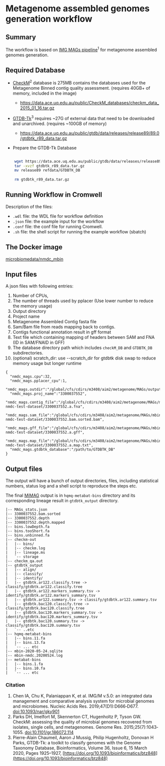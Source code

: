 #  Metagenome assembled genomes generation workflow

## Summary

The workflow is based on [IMG MAGs pipeline](https://www.ncbi.nlm.nih.gov/pmc/articles/PMC6323987/)<sup>1</sup> for metagenome assembled genomes generation.

## Required Database

* [CheckM](https://www.ncbi.nlm.nih.gov/pmc/articles/PMC4484387/)<sup>2</sup> database is 275MB contains the databases used for the Metagenome Binned contig quality assessment. (requires 40GB+ of memory, included in the image) 
    * https://data.ace.uq.edu.au/public/CheckM_databases/checkm_data_2015_01_16.tar.gz

* [GTDB-Tk](https://doi.org/10.1093/bioinformatics/btz848)<sup>3</sup> requires ~27G of external data that need to be downloaded and unarchived. (requires ~100GB of memory)
    * https://data.ace.uq.edu.au/public/gtdb/data/releases/release89/89.0/gtdbtk_r89_data.tar.gz

* Prepare the GTDB-Tk Database

```bash
    
    wget https://data.ace.uq.edu.au/public/gtdb/data/releases/release89/89.0/gtdbtk_r89_data.tar.gz
    tar -xvzf gtdbtk_r89_data.tar.gz
    mv release89 refdata/GTDBTK_DB
    
    rm gtdbtk_r89_data.tar.gz
```

## Running Workflow in Cromwell

Description of the files:
 - `.wdl` file: the WDL file for workflow definition
 - `.json` file: the example input for the workflow
 - `.conf` file: the conf file for running Cromwell.
 - `.sh` file: the shell script for running the example workflow (sbatch)

## The Docker image 

[microbiomedata/nmdc_mbin](https://hub.docker.com/r/microbiomedata/nmdc_mbin)

## Input files

A json files with following entries:

1. Number of CPUs,
2. The number of threads used by pplacer (Use lower number to reduce the memory usage)
3. Output directory
4. Project name
5. Metagenome Assembled Contig fasta file
6. Sam/Bam file from reads mapping back to contigs.
7. Contigs functional annotation result in gff format
8. Text file which containing mapping of headers between SAM and FNA (ID in SAM/FNA<tab>ID in GFF)
9. The database directory path which includes `checkM_DB` and `GTDBTK_DB` subdirectories. 
10. (optional) scratch_dir: use --scratch_dir for gtdbtk disk swap to reduce memory usage but longer runtime

```
{
  "nmdc_mags.cpu":32,
  "nmdc_mags.pplacer_cpu":1,
  "nmdc_mags.outdir":"/global/cfs/cdirs/m3408/aim2/metagenome/MAGs/output",
  "nmdc_mags.proj_name":"3300037552",
  "nmdc_mags.contig_file":"/global/cfs/cdirs/m3408/aim2/metagenome/MAGs/mbin-nmdc-test-dataset/3300037552.a.fna",
  "nmdc_mags.sam_file":"/global/cfs/cdirs/m3408/aim2/metagenome/MAGs/mbin-nmdc-test-dataset/3300037552.bam.sorted.bam",
  "nmdc_mags.gff_file":"/global/cfs/cdirs/m3408/aim2/metagenome/MAGs/mbin-nmdc-test-dataset/3300037552.a.gff",
  "nmdc_mags.map_file":"/global/cfs/cdirs/m3408/aim2/metagenome/MAGs/mbin-nmdc-test-dataset/3300037552.a.map.txt",
  "nmdc_mags.gtdbtk_database":"/path/to/GTDBTK_DB"
}
```

## Output files

The output will have a bunch of output directories, files, including statistical numbers, status log and a shell script to reproduce the steps etc. 

The final [MiMAG](https://www.nature.com/articles/nbt.3893#Tab1) output is in `hqmq-metabat-bins` directory and its corresponding lineage result in `gtdbtk_output` directory.

```
|-- MAGs_stats.json
|-- 3300037552.bam.sorted
|-- 3300037552.depth
|-- 3300037552.depth.mapped
|-- bins.lowDepth.fa
|-- bins.tooShort.fa
|-- bins.unbinned.fa
|-- checkm-out
|   |-- bins/
|   |-- checkm.log
|   |-- lineage.ms
|   `-- storage
|-- checkm_qa.out
|-- gtdbtk_output
|   |-- align/
|   |-- classify/
|   |-- identify/
|   |-- gtdbtk.ar122.classify.tree -> classify/gtdbtk.ar122.classify.tree
|   |-- gtdbtk.ar122.markers_summary.tsv -> identify/gtdbtk.ar122.markers_summary.tsv
|   |-- gtdbtk.ar122.summary.tsv -> classify/gtdbtk.ar122.summary.tsv
|   |-- gtdbtk.bac120.classify.tree -> classify/gtdbtk.bac120.classify.tree
|   |-- gtdbtk.bac120.markers_summary.tsv -> identify/gtdbtk.bac120.markers_summary.tsv
|   |-- gtdbtk.bac120.summary.tsv -> classify/gtdbtk.bac120.summary.tsv
|   `-- ..etc 
|-- hqmq-metabat-bins
|   |-- bins.11.fa
|   |-- bins.13.fa
|   `-- ... etc 
|-- mbin-2020-05-24.sqlite
|-- mbin-nmdc.20200524.log
|-- metabat-bins
|   |-- bins.1.fa
|   |-- bins.10.fa
|   `-- ... etc 
```

### Citation
1. Chen IA, Chu K, Palaniappan K, et al. IMG/M v.5.0: an integrated data management and comparative analysis system for microbial genomes and microbiomes. Nucleic Acids Res. 2019;47(D1):D666‐D677. [doi:10.1093/nar/gky901](https://www.ncbi.nlm.nih.gov/pmc/articles/PMC6323987/)
2. Parks DH, Imelfort M, Skennerton CT, Hugenholtz P, Tyson GW. CheckM: assessing the quality of microbial genomes recovered from isolates, single cells, and metagenomes. Genome Res. 2015;25(7):1043‐1055. [doi:10.1101/gr.186072.114](https://www.ncbi.nlm.nih.gov/pmc/articles/PMC4484387/)
3. Pierre-Alain Chaumeil, Aaron J Mussig, Philip Hugenholtz, Donovan H Parks, GTDB-Tk: a toolkit to classify genomes with the Genome Taxonomy Database, Bioinformatics, Volume 36, Issue 6, 15 March 2020, Pages 1925–1927, [https://doi.org/10.1093/bioinformatics/btz848](https://doi.org/10.1093/bioinformatics/btz848)
